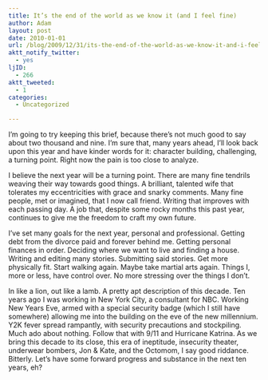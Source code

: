 ```yaml
---
title: It’s the end of the world as we know it (and I feel fine)
author: Adam
layout: post
date: 2010-01-01
url: /blog/2009/12/31/its-the-end-of-the-world-as-we-know-it-and-i-feel-fine/
aktt_notify_twitter:
  - yes
ljID:
  - 266
aktt_tweeted:
  - 1
categories:
  - Uncategorized

---
```

I&#8217;m going to try keeping this brief, because there&#8217;s not much good to say about two thousand and nine. I&#8217;m sure that, many years ahead, I&#8217;ll look back upon this year and have kinder words for it: character building, challenging, a turning point. Right now the pain is too close to analyze.

I believe the next year will be a turning point. There are many fine tendrils weaving their way towards good things. A brilliant, talented wife that tolerates my eccentricities with grace and snarky comments. Many fine people, met or imagined, that I now call friend. Writing that improves with each passing day. A job that, despite some rocky months this past year, continues to give me the freedom to craft my own future.

I&#8217;ve set many goals for the next year, personal and professional. Getting debt from the divorce paid and forever behind me. Getting personal finances in order. Deciding where we want to live and finding a house. Writing and editing many stories. Submitting said stories. Get more physically fit. Start walking again. Maybe take martial arts again. Things I, more or less, have control over. No more stressing over the things I don&#8217;t.

In like a lion, out like a lamb. A pretty apt description of this decade. Ten years ago I was working in New York City, a consultant for NBC. Working New Years Eve, armed with a special security badge (which I still have somewhere) allowing me into the building on the eve of the new millennium. Y2K fever spread rampantly, with security precautions and stockpiling. Much ado about nothing. Follow that with 9/11 and Hurricane Katrina. As we bring this decade to its close, this era of ineptitude, insecurity theater, underwear bombers, Jon & Kate, and the Octomom, I say good riddance. Bitterly. Let&#8217;s have some forward progress and substance in the next ten years, eh?
